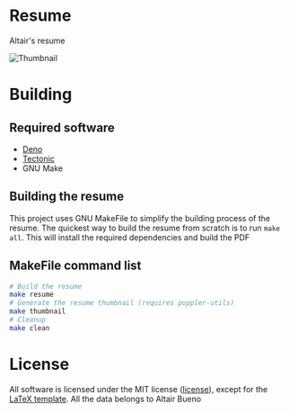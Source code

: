 # Resume

Altair's resume

![Thumbnail](https://github.com/Altair-Bueno/resume/releases/download/latest/thumbnail.png)

# Building

## Required software

- [Deno](https://deno.land)
- [Tectonic](https://github.com/tectonic-typesetting/tectonic)
- GNU Make

## Building the resume

This project uses GNU MakeFile to simplify the building process of the resume.
The quickest way to build the resume from scratch is to run `make all`. This
will install the required dependencies and build the PDF

## MakeFile command list

```bash
# Build the resume
make resume
# Generate the resume thumbnail (requires poppler-utils)
make thumbnail
# Cleanup
make clean
```

# License

All software is licensed under the MIT license ([license](LICENSE)), except for
the [LaTeX template](templates/resume.hbs). All the data belongs to Altair Bueno

